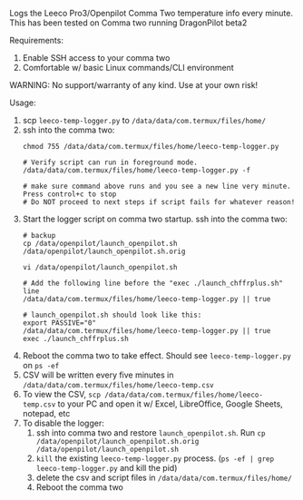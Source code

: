 Logs the Leeco Pro3/Openpilot Comma Two temperature info every minute. This has been tested on Comma two running DragonPilot beta2

Requirements:
1. Enable SSH access to your comma two
1. Comfortable w/ basic Linux commands/CLI environment

WARNING: No support/warranty of any kind.  Use at your own risk!

Usage:
1. scp `leeco-temp-logger.py` to `/data/data/com.termux/files/home/`
1. ssh into the comma two:
    ```
    chmod 755 /data/data/com.termux/files/home/leeco-temp-logger.py

    # Verify script can run in foreground mode.
    /data/data/com.termux/files/home/leeco-temp-logger.py -f

    # make sure command above runs and you see a new line very minute. Press control+c to stop
    # Do NOT proceed to next steps if script fails for whatever reason!
    ```
1. Start the logger script on comma two startup. ssh into the comma two:
    ```
    # backup
    cp /data/openpilot/launch_openpilot.sh /data/openpilot/launch_openpilot.sh.orig

    vi /data/openpilot/launch_openpilot.sh

    # Add the following line before the "exec ./launch_chffrplus.sh" line
    /data/data/com.termux/files/home/leeco-temp-logger.py || true

    # launch_openpilot.sh should look like this:
    export PASSIVE="0"
    /data/data/com.termux/files/home/leeco-temp-logger.py || true
    exec ./launch_chffrplus.sh
    ```
1. Reboot the comma two to take effect. Should see `leeco-temp-logger.py` on `ps -ef`
1. CSV will be written every five minutes in `/data/data/com.termux/files/home/leeco-temp.csv`
1. To view the CSV, `scp /data/data/com.termux/files/home/leeco-temp.csv` to your PC and open it w/ Excel, LibreOffice, Google Sheets, notepad, etc
1. To disable the logger:
    1. ssh into comma two and restore `launch_openpilot.sh`.  Run `cp /data/openpilot/launch_openpilot.sh.orig /data/openpilot/launch_openpilot.sh`
    1. `kill` the existing `leeco-temp-logger.py` process.  (`ps -ef | grep leeco-temp-logger.py` and kill the pid)
    1. delete the csv and script files in `/data/data/com.termux/files/home/`
    1. Reboot the comma two
